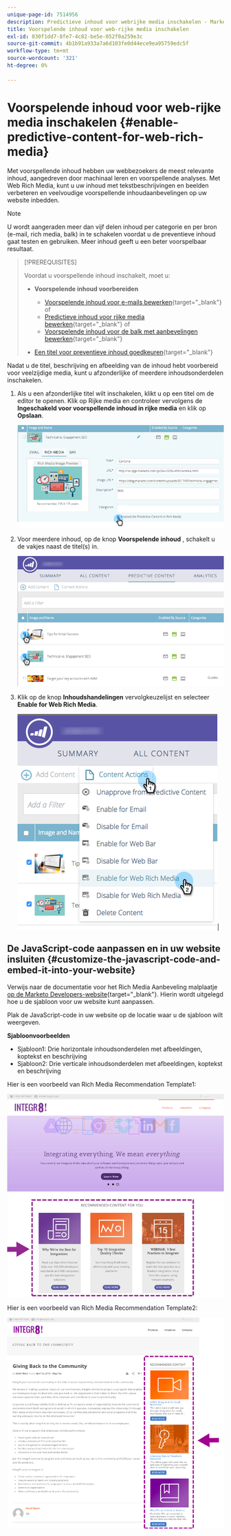```yaml
---
unique-page-id: 7514956
description: Predictieve inhoud voor webrijke media inschakelen - Marketo Docs - Productdocumentatie
title: Voorspelende inhoud voor web-rijke media inschakelen
exl-id: 030f1dd7-8fe7-4c82-be5e-052f0a259e3c
source-git-commit: 4b1b91a933a7a6d103fe0d44ece9ea95759edc5f
workflow-type: tm+mt
source-wordcount: '321'
ht-degree: 0%

---
```


# Voorspelende inhoud voor web-rijke media inschakelen {#enable-predictive-content-for-web-rich-media}

Met voorspellende inhoud hebben uw webbezoekers de meest relevante inhoud, aangedreven door machinaal leren en voorspellende analyses. Met Web Rich Media, kunt u uw inhoud met tekstbeschrijvingen en beelden verbeteren en veelvoudige voorspellende inhoudaanbevelingen op uw website inbedden.

>[!NOTE]
>
>U wordt aangeraden meer dan vijf delen inhoud per categorie en per bron (e-mail, rich media, balk) in te schakelen voordat u de preventieve inhoud gaat testen en gebruiken. Meer inhoud geeft u een beter voorspelbaar resultaat.

>[!PREREQUISITES]
>
>Voordat u voorspellende inhoud inschakelt, moet u:
>
>* **Voorspelende inhoud voorbereiden**
   >
   >   * [Voorspelende inhoud voor e-mails bewerken](/help/marketo/product-docs/predictive-content/working-with-predictive-content/edit-predictive-content-for-emails.md){target=&quot;_blank&quot;} of
   >   * [Predictieve inhoud voor rijke media bewerken](/help/marketo/product-docs/predictive-content/working-with-predictive-content/edit-predictive-content-for-rich-media.md){target=&quot;_blank&quot;} of
   >   * [Voorspelende inhoud voor de balk met aanbevelingen bewerken](/help/marketo/product-docs/predictive-content/working-with-predictive-content/edit-predictive-content-for-the-recommendation-bar.md){target=&quot;_blank&quot;}
>
>* [Een titel voor preventieve inhoud goedkeuren](/help/marketo/product-docs/predictive-content/working-with-all-content/approve-a-title-for-predictive-content.md){target=&quot;_blank&quot;}


Nadat u de titel, beschrijving en afbeelding van de inhoud hebt voorbereid voor veelzijdige media, kunt u afzonderlijke of meerdere inhoudsonderdelen inschakelen.

1. Als u een afzonderlijke titel wilt inschakelen, klikt u op een titel om de editor te openen. Klik op Rijke media en controleer vervolgens de **Ingeschakeld voor voorspellende inhoud in rijke media** en klik op **Opslaan**.

   ![](assets/image2017-10-3-9-3a50-3a29.png)

1. Voor meerdere inhoud, op de knop **Voorspelende inhoud** , schakelt u de vakjes naast de titel(s) in.

   ![](assets/image2017-10-3-10-3a0-3a42.png)

1. Klik op de knop **Inhoudshandelingen** vervolgkeuzelijst en selecteer **Enable for Web Rich Media**.

   ![](assets/image2017-10-3-10-3a2-3a6.png)|

## De JavaScript-code aanpassen en in uw website insluiten  {#customize-the-javascript-code-and-embed-it-into-your-website}

Verwijs naar de documentatie voor het Rich Media Aanbeveling malplaatje [op de Marketo Developers-website](https://developers.marketo.com/documentation/websites/rtp-rich-media-recommendations-api){target=&quot;_blank&quot;}. Hierin wordt uitgelegd hoe u de sjabloon voor uw website kunt aanpassen.

Plak de JavaScript-code in uw website op de locatie waar u de sjabloon wilt weergeven.

**Sjabloonvoorbeelden**

* Sjabloon1: Drie horizontale inhoudsonderdelen met afbeeldingen, koptekst en beschrijving
* Sjabloon2: Drie verticale inhoudsonderdelen met afbeeldingen, koptekst en beschrijving

Hier is een voorbeeld van Rich Media Recommendation Template1:

![](assets/image2015-6-1-17-3a8-3a33.png)

Hier is een voorbeeld van Rich Media Recommendation Template2:

![](assets/image2015-12-20-10-3a35-3a12.png)
